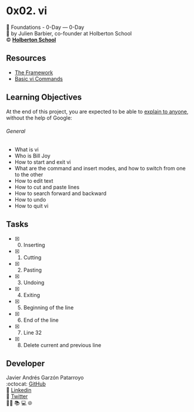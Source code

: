# 0x02. vi
:open_file_folder: Foundations - 0-Day ― 0-Day  
:bust_in_silhouette: by Julien Barbier, co-founder at Holberton School  
:copyright: **[Holberton School](https://www.holbertonschool.com/)**

## Resources
* [The Framework](https://intranet.hbtn.io/concepts/75)
* [Basic vi Commands](https://www.cs.colostate.edu/helpdocs/vi.html)

## Learning Objectives
At the end of this project, you are expected to be able to [explain to anyone](https://fs.blog/2012/04/feynman-technique/), without the help of Google:
###### General
* What is vi
* Who is Bill Joy
* How to start and exit vi
* What are the command and insert modes, and how to switch from one to the other
* How to edit text
* How to cut and paste lines
* How to search forward and backward
* How to undo
* How to quit vi

## Tasks
* [x] 0. Inserting
* [x] 1. Cutting
* [x] 2. Pasting
* [x] 3. Undoing
* [x] 4. Exiting
* [x] 5. Beginning of the line
* [x] 6. End of the line
* [x] 7. Line 32 
* [x] 8. Delete current and previous line

## Developer
Javier Andrés Garzón Patarroyo  
:octocat: [GitHub](https://github.com/javierandresgp/)  
:link: [Linkedin](https://www.linkedin.com/in/javierandresgp/)  
:link: [Twitter](https://twitter.com/javierandresgp0)  
:man_technologist: :books: :computer: :globe_with_meridians:
